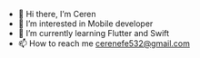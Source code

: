 - 👋 Hi there, I’m Ceren
- 👀 I’m interested in Mobile developer
- 🌱 I’m currently learning Flutter and Swift
- 📫 How to reach me cerenefe532@gmail.com


<!---
CerenEfe/CerenEfe is a ✨ special ✨ repository because its `README.md` (this file) appears on your GitHub profile.
You can click the Preview link to take a look at your changes.
--->
